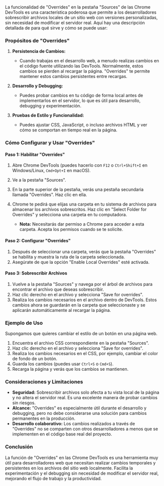 La funcionalidad de "Overrides" en la pestaña "Sources" de las Chrome DevTools es una característica poderosa que permite a los desarrolladores sobrescribir archivos locales de un sitio web con versiones personalizadas, sin necesidad de modificar el servidor real. Aquí hay una descripción detallada de para qué sirve y cómo se puede usar:

### Propósitos de "Overrides"

1. **Persistencia de Cambios:**
   - Cuando trabajas en el desarrollo web, a menudo realizas cambios en el código fuente utilizando las DevTools. Normalmente, estos cambios se pierden al recargar la página. "Overrides" te permite mantener estos cambios persistentes entre recargas.
   
2. **Desarrollo y Debugging:**
   - Puedes probar cambios en tu código de forma local antes de implementarlos en el servidor, lo que es útil para desarrollo, debugging y experimentación.
   
3. **Pruebas de Estilo y Funcionalidad:**
   - Puedes ajustar CSS, JavaScript, o incluso archivos HTML y ver cómo se comportan en tiempo real en la página.

### Cómo Configurar y Usar "Overrides"

#### Paso 1: Habilitar "Overrides"

1. Abre Chrome DevTools (puedes hacerlo con `F12` o `Ctrl+Shift+I` en Windows/Linux, `Cmd+Opt+I` en macOS).
2. Ve a la pestaña "Sources".
3. En la parte superior de la pestaña, verás una pestaña secundaria llamada "Overrides". Haz clic en ella.
4. Chrome te pedirá que elijas una carpeta en tu sistema de archivos para almacenar los archivos sobrescritos. Haz clic en "Select Folder for Overrides" y selecciona una carpeta en tu computadora. 

   - **Nota:** Necesitarás dar permiso a Chrome para acceder a esta carpeta. Acepta los permisos cuando se te solicite.

#### Paso 2: Configurar "Overrides"

1. Después de seleccionar una carpeta, verás que la pestaña "Overrides" se habilita y muestra la ruta de la carpeta seleccionada.
2. Asegúrate de que la opción "Enable Local Overrides" esté activada.

#### Paso 3: Sobrescribir Archivos

1. Vuelve a la pestaña "Sources" y navega por el árbol de archivos para encontrar el archivo que deseas sobrescribir.
2. Haz clic derecho en el archivo y selecciona "Save for overrides".
3. Realiza los cambios necesarios en el archivo dentro de DevTools. Estos cambios ahora se guardarán en la carpeta que seleccionaste y se aplicarán automáticamente al recargar la página.

### Ejemplo de Uso

Supongamos que quieres cambiar el estilo de un botón en una página web.

1. Encuentra el archivo CSS correspondiente en la pestaña "Sources".
2. Haz clic derecho en el archivo y selecciona "Save for overrides".
3. Realiza los cambios necesarios en el CSS, por ejemplo, cambiar el color de fondo de un botón.
4. Guarda los cambios (puedes usar `Ctrl+S` o `Cmd+S`).
5. Recarga la página y verás que los cambios se mantienen.

### Consideraciones y Limitaciones

- **Seguridad:** Sobrescribir archivos solo afecta a tu vista local de la página y no altera el servidor real. Es una excelente manera de probar cambios sin riesgos.
- **Alcance:** "Overrides" es especialmente útil durante el desarrollo y debugging, pero no debe considerarse una solución para cambios permanentes en la producción.
- **Desarrollo colaborativo:** Los cambios realizados a través de "Overrides" no se comparten con otros desarrolladores a menos que se implementen en el código base real del proyecto.

### Conclusión

La función de "Overrides" en las Chrome DevTools es una herramienta muy útil para desarrolladores web que necesitan realizar cambios temporales y persistentes en los archivos del sitio web localmente. Facilita la experimentación y el debugging sin necesidad de modificar el servidor real, mejorando el flujo de trabajo y la productividad.